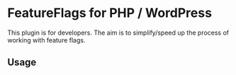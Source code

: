 # FeatureFlags for PHP / WordPress

This plugin is for developers. The aim is to simplify/speed up the process of working with feature flags.

## Usage
